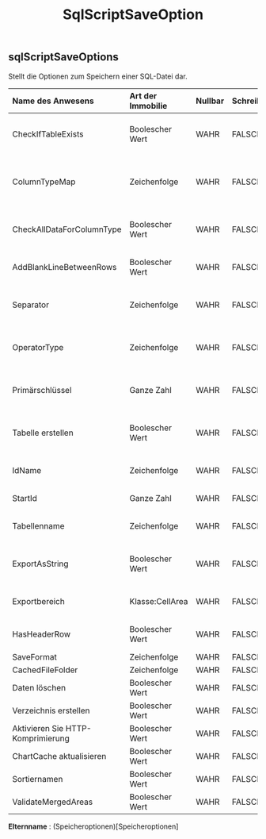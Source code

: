 ﻿---
title: SqlScriptSaveOption
second_title: Aspose.Cells Cloud Documen
type: docs
url: /de/specification/model/sqlscriptsaveoptions/
description: "Aspose.Cells Cloud-Modellspezifikation: SqlScriptSaveOptions. Bearbeiten Sie mühelos Excel und andere Tabellenkalkulationsdokumente mit Funktionen wie Öffnen, Generieren, Bearbeiten, Teilen, Zusammenführen, Vergleichen und Konvertieren"
weight: 50
---
## **sqlScriptSaveOptions**

Stellt die Optionen zum Speichern einer SQL-Datei dar.

| Name des Anwesens| Art der Immobilie| Nullbar| Schreibgeschützt| Standardwert| Beschreibung|
|:- |:- |:- |:- |:- |:- |
| CheckIfTableExists| Boolescher Wert| WAHR| FALSCH|| Überprüfen Sie vor dem Erstellen, ob der Tabellenname vorhanden ist|
| ColumnTypeMap| Zeichenfolge| WAHR| FALSCH|| Ruft die Zuordnung des Spaltentyps für verschiedene Datenbanken ab und legt diese fest.|
| CheckAllDataForColumnType| Boolescher Wert| WAHR| FALSCH|| Überprüfen Sie alle Daten, um den Datentyp der Spalten zu ermitteln.|
| AddBlankLineBetweenRows| Boolescher Wert| WAHR| FALSCH|| Fügen Sie zwischen den einzelnen Daten eine Leerzeile ein.|
| Separator| Zeichenfolge| WAHR| FALSCH|| Ruft das Zeichentrennzeichen des SQL-Skripts ab und legt es fest.|
| OperatorType| Zeichenfolge| WAHR| FALSCH|| Ruft den Operatortyp von SQL ab und legt ihn fest.|
| Primärschlüssel| Ganze Zahl| WAHR| FALSCH|| Stellt dar, welche Spalte der Primärschlüssel der Datentabelle ist.|
| Tabelle erstellen| Boolescher Wert| WAHR| FALSCH|| Gibt an, ob SQL zum Erstellen einer Tabelle exportiert wird.|
| IdName| Zeichenfolge| WAHR| FALSCH|| Ruft den Namen der ID-Spalte ab und legt ihn fest.|
| StartId| Ganze Zahl| WAHR| FALSCH|| Ruft die Start-ID ab und legt sie fest.|
| Tabellenname| Zeichenfolge| WAHR| FALSCH|| Ruft den Tabellennamen ab und legt ihn fest.|
|ExportAsString| Boolescher Wert| WAHR| FALSCH|| Gibt an, ob alle Daten als Zeichenfolgewert exportiert werden.|
| Exportbereich| Klasse:CellArea| WAHR| FALSCH|| Ruft den Exportbereich ab oder legt diesen fest.|
| HasHeaderRow| Boolescher Wert| WAHR| FALSCH|| Gibt an, ob der Bereich eine Kopfzeile enthält.|
| SaveFormat| Zeichenfolge| WAHR| FALSCH|||
| CachedFileFolder| Zeichenfolge| WAHR| FALSCH|||
| Daten löschen| Boolescher Wert| WAHR| FALSCH|||
| Verzeichnis erstellen| Boolescher Wert| WAHR| FALSCH|||
| Aktivieren Sie HTTP-Komprimierung| Boolescher Wert| WAHR| FALSCH|||
| ChartCache aktualisieren| Boolescher Wert| WAHR| FALSCH|||
|Sortiernamen| Boolescher Wert| WAHR| FALSCH|||
| ValidateMergedAreas| Boolescher Wert| WAHR| FALSCH|||

**Elternname** : (Speicheroptionen)[Speicheroptionen]